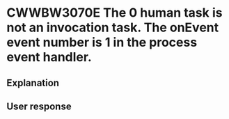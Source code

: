 # CWWBW3070E The 0 human task is not an invocation task. The onEvent event number is 1 in the process event handler.

## Explanation

## User response